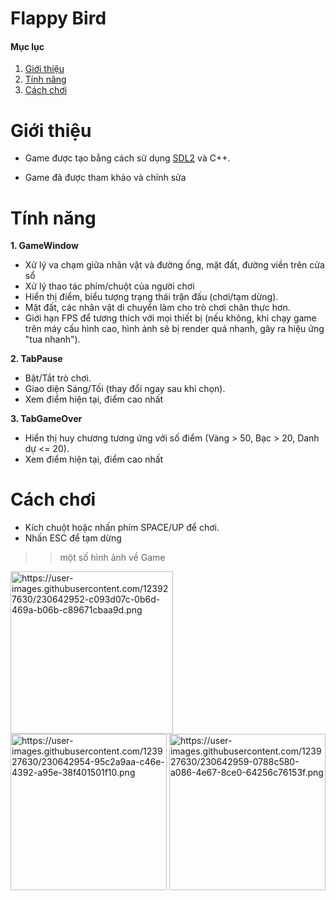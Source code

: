 # **Flappy Bird**

#### Mục lục
1. [Giới thiệu](#introduction)
2. [Tính năng](#features)
3. [Cách chơi](#play)

# Giới thiệu <a name="introduction"></a>

* Game được tạo bằng cách sử dụng [SDL2](https://www.libsdl.org/download-2.0.php) và C++.

* Game đã được tham khảo và chỉnh sửa 


# Tính năng <a name="features"></a>

**1. GameWindow**
* Xử lý va chạm giữa nhân vật và đường ống, mặt đất, đường viền trên cửa sổ
* Xử lý thao tác phím/chuột của người chơi
* Hiển thị điểm, biểu tượng trạng thái trận đấu (chơi/tạm dừng).
* Mặt đất, các nhân vật di chuyển làm cho trò chơi chân thực hơn.
* Giới hạn FPS để tương thích với mọi thiết bị (nếu không, khi chạy game trên máy cấu hình cao, hình ảnh sẽ bị render quá nhanh, gây ra hiệu ứng "tua nhanh").

**2. TabPause**
* Bật/Tắt trò chơi.
* Giao diện Sáng/Tối (thay đổi ngay sau khi chọn).
* Xem điểm hiện tại, điểm cao nhất

**3. TabGameOver**
* Hiển thị huy chương tương ứng với số điểm (Vàng > 50, Bạc > 20, Danh dự <= 20).
* Xem điểm hiện tại, điểm cao nhất

# Cách chơi <a name="play"></a>
* Kích chuột hoặc nhấn phím SPACE/UP để chơi.
* Nhấn ESC để tạm dừng

>> một số hình ảnh về Game

<img src="https://user-images.githubusercontent.com/123927630/230642952-c093d07c-0b6d-469a-b06b-c89671cbaa9d.png" alt="https://user-images.githubusercontent.com/123927630/230642952-c093d07c-0b6d-469a-b06b-c89671cbaa9d.png" width="260" /> <img src="https://user-images.githubusercontent.com/123927630/230642954-95c2a9aa-c46e-4392-a95e-38f401501f10.png" alt="https://user-images.githubusercontent.com/123927630/230642954-95c2a9aa-c46e-4392-a95e-38f401501f10.png" width="250" /> <img src="https://user-images.githubusercontent.com/123927630/230642959-0788c580-a086-4e67-8ce0-64256c76153f.png" alt="https://user-images.githubusercontent.com/123927630/230642959-0788c580-a086-4e67-8ce0-64256c76153f.png" width="250" />

